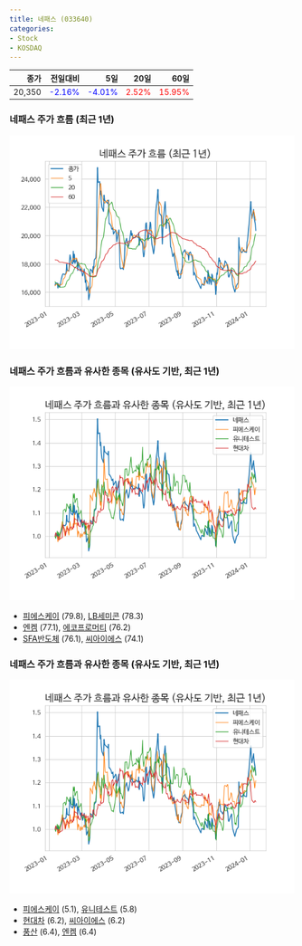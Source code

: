```yaml
---
title: 네패스 (033640)
categories:
- Stock
- KOSDAQ
---
```


|종가|전일대비|5일|20일|60일|
|---:|-------:|--:|---:|---:|
|20,350|<span style="color: blue">-2.16%</span>|<span style="color: blue">-4.01%</span>|<span style="color: red">2.52%</span>|<span style="color: red">15.95%</span>|

<!-- more -->
### 네패스 주가 흐름 (최근 1년)
![033640](/assets/images/stock/033640.png)


### 네패스 주가 흐름과 유사한 종목 (유사도 기반, 최근 1년)
![033640](/assets/images/stock/033640_sim.png)

- [피에스케이](/319660/) (79.8), [LB세미콘](/061970/) (78.3)
- [엔켐](/348370/) (77.1), [에코프로머티](/450080/) (76.2)
- [SFA반도체](/036540/) (76.1), [씨아이에스](/222080/) (74.1)


### 네패스 주가 흐름과 유사한 종목 (유사도 기반, 최근 1년)
![033640](/assets/images/stock/033640_sim.png)

- [피에스케이](/319660/) (5.1), [유니테스트](/086390/) (5.8)
- [현대차](/005380/) (6.2), [씨아이에스](/222080/) (6.2)
- [풍산](/103140/) (6.4), [엔켐](/348370/) (6.4)